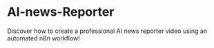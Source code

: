 # AI-news-Reporter
Discover how to create a professional AI news reporter video using an automated n8n workflow! 
